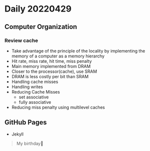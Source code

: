 Daily 20220429
===

## Computer Organization

### Review cache
- Take advantage of the principle of the locality by implementing the memory of a computer as a memory hierarchy
- Hit rate, miss rate, hit time, miss penalty
- Main memory implemented from DRAM
- Closer to the processor(cache), use SRAM
- DRAM is less costly per bit than SRAM
- Handling cache misses
- Handling writes
- Reducing Cache Misses
  - set associative
  - fully associative
- Reducing miss penalty using multilevel caches
  
## GitHub Pages
- Jekyll
  
> My birthday🙌